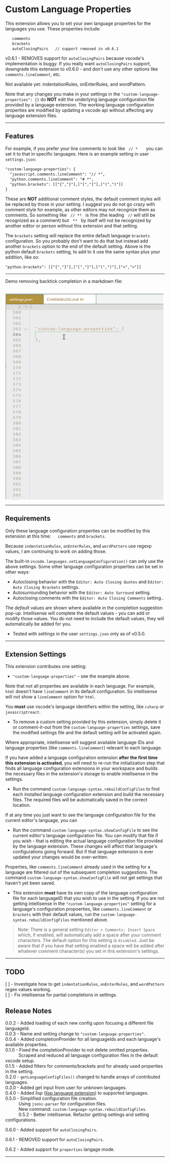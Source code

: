 # Custom Language Properties

This extension allows you to set your own language properties for the languages you use.  These properties include:

```plaintext
   comments
   brackets
   autoClosingPairs   // support removed in v0.6.1
 ```

 v0.6.1 - REMOVES support for `autoClosingPairs` because vscode's implementation is buggy.  If you really want `autoClosingPairs` support, downgrade this extension to v0.6.0 - and don't use any other options like `comments.lineComment`, etc.

Not available yet: indentationRules, onEnterRules, and wordPattern.

Note that any changes you make in your settings in the `"custom-language-properties": {}` do **NOT** edit the underlying language configuration file provided by a language extension.  The working language configuration properties are modified by updating a vscode api without affecting any language extension files.  

 --------------

## Features

For example, if you prefer your line comments to look like &nbsp; `// *  ` &nbsp;  you can set it to that in specific languages.  Here is an example setting in user `settings.json`:

<!-- ,
    {
      "open": "```",
      "close": "```"
    } -->
<!-- "c:\\Users\\Mark\\AppData\\Local\\Programs\\Microsoft VS Code Insiders\\resources\\app\\extensions\\markdown-basics\\language-configuration.json" -->

```jsonc
"custom-language-properties": {
  "javascript.comments.lineComment": "// *",
  "python.comments.lineComment": "# *",
  "python.brackets": [["{","}"],["[","]"],["(",")"]]
}
```

  These are **NOT** additional comment styles, the default comment styles will be replaced by those in your setting.  I suggest you do not go crazy with comment style for example, as other editors may not recognize them as comments.  So something like &nbsp; `// **` &nbsp; is fine (the leading &nbsp; `//` will still be recognized as a comment) but &nbsp; `**` &nbsp;  by itself will not be recognized by another editor or person without this extension and that setting.

  The `brackets` setting will replace the entire default language `brackets` configuration.  So you probably don't want to do that but instead add another `brackets` option to the end of the default setting.  Above is the python default `brackets` setting, to add to it use the same syntax plus your addition, like so:

```jsonc
"python.brackets": [["{","}"],["[","]"],["(",")"],["<",">"]]
```

----------  

Demo removing backtick completion in a markdown file:  

&emsp;&emsp;&emsp;&emsp;&emsp;&emsp;&emsp;&emsp; <img src="https://github.com/ArturoDent/custom-language-properties/blob/main/images/customMarkdownBackticks.gif?raw=true" width="500" height="650" alt="demo of removing backtick auto-completion in markdown using this extension"/>

--------------

## Requirements

Only these language configuration properties can be modified by this extension at this time: &emsp; `comments` and `brackets`.

Because `indentationRules`, `onEnterRules`, and `wordPattern` use regexp values, I am continuing to work on adding those.

The built-in `vscode.languages.setLanguageConfiguration()` can only use the above settings.  Some other language configuration properties can be set in other ways:

* Autoclosing behavior with the `Editor: Auto Closing Quotes` and `Editor: Auto Closing Brackets` settings.
* Autosurrounding behavior with the `Editor: Auto Surround` setting.  
* Autoclosing comments with the `Editor: Auto Closing Comments` setting..

The *default* values are shown where available in the completion suggestion pop-up.  Intellisense will complete the default values - you can add or modify those values.  You do not need to include the default values, they will automatically be added for you.

* Tested with settings in the user `settings.json` only as of v0.5.0.

--------------

## Extension Settings

This extension contributes one setting:

* `"custom-language-properties"` - see the example above.

Note that not all properties are available in each language.  For example, `html` doesn't have `lineComment` in its default configuration.  So intellisense will not show a `lineComment` option for `html`.

You **must** use vscode's language identifiers within the setting, like `csharp` or `javascriptreact`.

* To remove a custom setting provided by this extension, simply delete it or comment-it-out from the `custom-language-properties` settings, save the modified settings file and the default setting will be activated again.  

Where appropriate, intellisense will suggest available language IDs and language properties (like `comments.lineComment`) relevant to each language.  

If you have added a language configuration extension **after the first time this extension is activated**, you will need to re-run the initialization step that finds all language configuration extensions in your workspace and builds the necessary files in the extension's storage to enable intellisense in the settings.  

* Run the command `custom-language-syntax.rebuildConfigFiles` to find each installed language configuration extension and build the necessary files.  The required files will be automatically saved in the correct location.

If at any time you just want to see the language configuration file for the current editor's language, you can

* Run the command `custom-language-syntax.showConfigFile` to see the current editor's language configuration file.  You can modify that file if you wish - that is editing the actual language configuration file provided by the language extension.  These changes will affect that language's configurations going forward.  But if that language extension is ever updated your changes would be over-written.  

Properties, like `comments.lineComment`  already used in the setting for a language are filtered out of the subsequent completion suggestions.  The command `custom-language-syntax.showConfigFile` will not get settings that haven't yet been saved.  

* This extension **must** have its own copy of the language configuration file for each languageID that you wish to use in the setting.   If you are not getting intellisense in the `"custom-language-properties"` setting for a language's configuration propoerties, like `comments.lineComment` or `brackets` with their default values, run the `custom-language-syntax.rebuildConfigFiles` mentioned above.  

> Note: There is a general setting `Editor > Comments: Insert Space` which, if enabled, will automatically add a space after your comment characters.  The default option for this setting is `disabled`.  Just be aware that if you have that setting enabled a space will be added after whatever comment character(s) you set in this extension's settings.  

--------------

## TODO

[ ] - Investigate how to get `indentationRules`, `onEnterRules`, and `wordPattern` regex values working.  
[ ] - Fix intellisense for partial completions in settings.  

## Release Notes

0.0.2 - Added loading of each new config upon focusing a different file languageId.  
0.0.3 - Name and setting change to `"custom-language-properties"`.  
0.0.4 - Added completionProvider for all languageIds and each language's available properties.  
0.1.0 - Fixed the completionProvider to not delete omitted properties.  
&emsp;&emsp;&emsp;Scraped and reduced all language configuration files in the default vscode setup.  
0.1.5 - Added filters for comments/brackets and for already used properties in the setting.  
0.2.0 - `getLanguageConfigFiles()` changed to handle arrays of contributed languages.  
0.3.0 - Added get input from user for unknown languages.  
0.4.0 - Added lisp ([lisp language extension](https://marketplace.visualstudio.com/items?itemName=mattn.Lisp)) to supported languages.  
0.5.0 - Simplified configuration file creation.  
&emsp;&emsp;&emsp;Using `jsonc-parser` for configuration files.  
&emsp;&emsp;&emsp;New command: `custom-language-syntax.rebuildConfigFiles`.  
&emsp;&emsp;&emsp;0.5.2 - Better intellisense.  Refactor getting settings and setting configurations.  

0.6.0 - Added support for `autoClosingPairs`.  

0.6.1 - REMOVED support for `autoClosingPairs`.  

0.6.2 - Added support for `properties` langage mode.  

--------------
